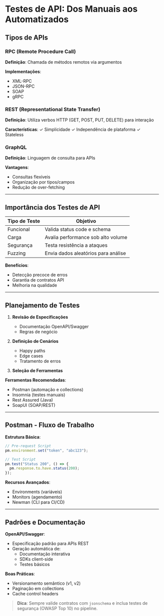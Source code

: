 # Testes de API: Dos Manuais aos Automatizados

## Tipos de APIs

### RPC (Remote Procedure Call)

**Definição**:
Chamada de métodos remotos via argumentos

**Implementações**:

- XML-RPC
- JSON-RPC
- SOAP
- gRPC

### REST (Representational State Transfer)

**Definição**:
Utiliza verbos HTTP (GET, POST, PUT, DELETE) para interação

**Características**:
✓ Simplicidade
✓ Independência de plataforma
✓ Stateless

### GraphQL

**Definição**:
Linguagem de consulta para APIs

**Vantagens**:

- Consultas flexíveis
- Organização por tipos/campos
- Redução de over-fetching

---

## Importância dos Testes de API

| Tipo de Teste | Objetivo                            |
| ------------- | ----------------------------------- |
| Funcional     | Valida status code e schema         |
| Carga         | Avalia performance sob alto volume  |
| Segurança     | Testa resistência a ataques         |
| Fuzzing       | Envia dados aleatórios para análise |

**Benefícios**:

- Detecção precoce de erros
- Garantia de contratos API
- Melhoria na qualidade

---

## Planejamento de Testes

1. **Revisão de Especificações**

   - Documentação OpenAPI/Swagger
   - Regras de negócio

2. **Definição de Cenários**

   - Happy paths
   - Edge cases
   - Tratamento de erros

3. **Seleção de Ferramentas**

**Ferramentas Recomendadas**:

- Postman (automação e collections)
- Insomnia (testes manuais)
- Rest Assured (Java)
- SoapUI (SOAP/REST)

---

## Postman - Fluxo de Trabalho

**Estrutura Básica**:

```javascript
// Pre-request Script
pm.environment.set("token", "abc123");

// Test Script
pm.test("Status 200", () => {
  pm.response.to.have.status(200);
});
```

**Recursos Avançados**:

- Environments (variáveis)
- Monitors (agendamento)
- Newman (CLI para CI/CD)

---

## Padrões e Documentação

**OpenAPI/Swagger**:

- Especificação padrão para APIs REST
- Geração automática de:
  - Documentação interativa
  - SDKs client-side
  - Testes básicos

**Boas Práticas**:

- Versionamento semântico (v1, v2)
- Paginação em collections
- Cache control headers

> **Dica**: Sempre valide contratos com `jsonschema` e inclua testes de segurança (OWASP Top 10) no pipeline.
